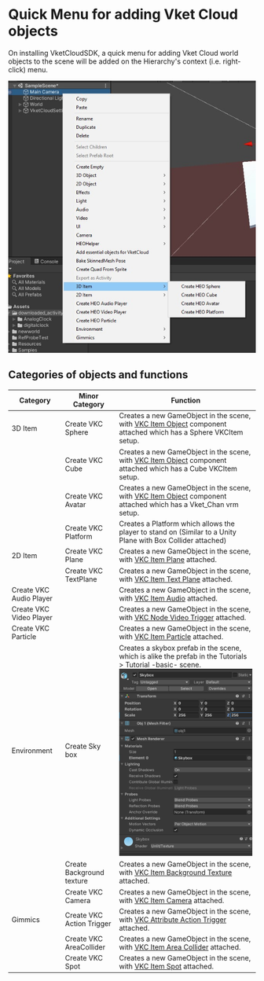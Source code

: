 # Quick Menu for adding Vket Cloud objects

On installing VketCloudSDK, a quick menu for adding Vket Cloud world objects to the scene will be added on the Hierarchy's context (i.e. right-click) menu.

![QuickMenu_1](./img/QuickMenu_1.jpg)

## Categories of objects and functions

| Category | Minor Category | Function |
|----|----|----|
| 3D Item | Create VKC Sphere | Creates a new GameObject in the scene, with [VKC Item Object](../VKCComponents/VKCItemObject.md) component attached which has a Sphere VKCItem setup. |
| | Create VKC Cube | Creates a new GameObject in the scene, with [VKC Item Object](../VKCComponents/VKCItemObject.md) component attached which has a Cube VKCItem setup. |
|| Create VKC Avatar |  Creates a new GameObject in the scene, with [VKC Item Object](../VKCComponents/VKCItemObject.md) component attached which has a Vket_Chan vrm setup. |
|| Create VKC Platform | Creates a Platform which allows the player to stand on (Similar to a Unity Plane with Box Collider attached) |
| 2D Item | Create VKC Plane | Creates a new GameObject in the scene, with [VKC Item Plane](../VKCComponents/VKCItemPlane.md) attached. |
|| Create VKC TextPlane | Creates a new GameObject in the scene, with [VKC Item Text Plane](../VKCComponents/VKCItemTextPlane.md) attached. |
| Create VKC Audio Player  ||Creates a new GameObject in the scene, with [VKC Item Audio](../VKCComponents/VKCItemAudio.md) attached. |
| Create VKC Video Player || Creates a new GameObject in the scene, with [VKC Node Video Trigger](../VKCComponents/VKCNodeVideoTrigger.md) attached. |
|  Create VKC Particle | | Creates a new GameObject in the scene, with [VKC Item Particle](../VKCComponents/VKCItemParticle.md) attached. |
| Environment | Create Sky box | Creates a skybox prefab in the scene, which is alike the prefab in the Tutorials > Tutorial -basic- scene. ![QuickMenu_2](img/QuickMenu_2.jpg) |
|| Create Background texture | Creates a new GameObject in the scene, with [VKC Item Background Texture](../VKCComponents/VKCItemBackgroundTexture.md) attached. |
|| Create VKC Camera | Creates a new GameObject in the scene, with [VKC Item Camera](../VKCComponents/VKCItemCamera.md) attached. |
| Gimmics | Create VKC Action Trigger | Creates a new GameObject in the scene, with [VKC Attribute Action Trigger](../VKCComponents/VKCAttributeActionTrigger.md) attached. |
|| Create VKC AreaCollider | Creates a new GameObject in the scene, with [VKC Item Area Collider](../VKCComponents/VKCItemAreaCollider.md) attached. |
|| Create VKC Spot | Creates a new GameObject in the scene, with [VKC Item Spot](../VKCComponents/VKCItemSpot.md) attached. |
